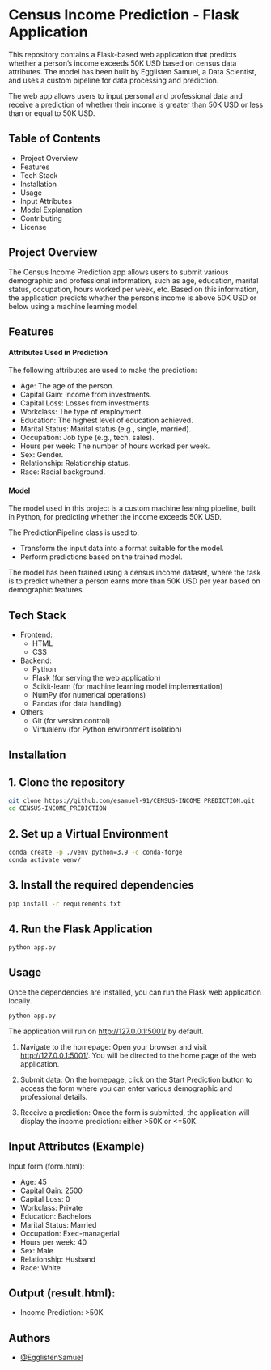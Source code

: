 
# Census Income Prediction - Flask Application

This repository contains a Flask-based web application that predicts whether a person’s income exceeds 50K USD based on census data attributes. The model has been built by Egglisten Samuel, a Data Scientist, and uses a custom pipeline for data processing and prediction.

The web app allows users to input personal and professional data and receive a prediction of whether their income is greater than 50K USD or less than or equal to 50K USD.


## Table of Contents

* Project Overview
* Features
* Tech Stack
* Installation
* Usage
* Input Attributes
* Model Explanation
* Contributing
* License
## Project Overview
The Census Income Prediction app allows users to submit various demographic and professional information, such as age, education, marital status, occupation, hours worked per week, etc. Based on this information, the application predicts whether the person’s income is above 50K USD or below using a machine learning model.
## Features
#### Attributes Used in Prediction
The following attributes are used to make the prediction:

* Age: The age of the person.
* Capital Gain: Income from investments.
* Capital Loss: Losses from investments.
* Workclass: The type of employment.
* Education: The highest level of education achieved.
* Marital Status: Marital status (e.g., single, married).
* Occupation: Job type (e.g., tech, sales).
* Hours per week: The number of hours worked per week.
* Sex: Gender.
* Relationship: Relationship status.
* Race: Racial background.

#### Model
The model used in this project is a custom machine learning pipeline, built in Python, for predicting whether the income exceeds 50K USD.

The PredictionPipeline class is used to:

* Transform the input data into a format suitable for the model.
* Perform predictions based on the trained model.

The model has been trained using a census income dataset, where the task is to predict whether a person earns more than 50K USD per year based on demographic features.
## Tech Stack
* Frontend:
  * HTML 
  * CSS
* Backend:
    * Python
    * Flask (for serving the web application)
    * Scikit-learn (for machine learning model implementation)
    * NumPy (for numerical operations)
    * Pandas (for data handling)
* Others:
  * Git (for version control)
  * Virtualenv (for Python environment isolation)
## Installation

## 1. Clone the repository

```bash
git clone https://github.com/esamuel-91/CENSUS-INCOME_PREDICTION.git
cd CENSUS-INCOME_PREDICTION


```

## 2. Set up a Virtual Environment

```bash
conda create -p ./venv python=3.9 -c conda-forge
conda activate venv/

```

## 3. Install the required dependencies
```bash
pip install -r requirements.txt

```
## 4. Run the Flask Application

```bash
python app.py

```
## Usage
Once the dependencies are installed, you can run the Flask web application locally.

```bash
python app.py

```
The application will run on http://127.0.0.1:5001/ by default.


1. Navigate to the homepage:
Open your browser and visit http://127.0.0.1:5001/. You will be directed to the home page of the web application.

2. Submit data:
On the homepage, click on the Start Prediction button to access the form where you can enter various demographic and professional details.

3. Receive a prediction:
Once the form is submitted, the application will display the income prediction: either >50K or <=50K.

## Input Attributes (Example)
Input form (form.html):
* Age: 45
* Capital Gain: 2500
* Capital Loss: 0
* Workclass: Private
* Education: Bachelors
* Marital Status: Married
* Occupation: Exec-managerial
* Hours per week: 40
* Sex: Male
* Relationship: Husband
* Race: White

## Output (result.html):
* Income Prediction: >50K
## Authors

- [@EgglistenSamuel](https://www.github.com/esamuel-91)
